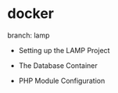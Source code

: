 # docker

branch: lamp

- Setting up the LAMP Project

- The Database Container

- PHP Module Configuration